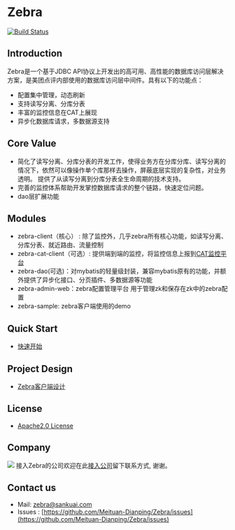 # Zebra

[![Build Status](https://travis-ci.org/Meituan-Dianping/Zebra.svg?branch=master)](https://travis-ci.org/Meituan-Dianping/Zebra)

## Introduction
 Zebra是一个基于JDBC API协议上开发出的高可用、高性能的数据库访问层解决方案，是美团点评内部使用的数据库访问层中间件。具有以下的功能点：
 - 配置集中管理，动态刷新
 - 支持读写分离、分库分表
 - 丰富的监控信息在CAT上展现
 - 异步化数据库请求，多数据源支持
 
## Core Value
 - 简化了读写分离、分库分表的开发工作，使得业务方在分库分库、读写分离的情况下，依然可以像操作单个库那样去操作，屏蔽底层实现的复杂性，对业务透明。
 提供了从读写分离到分库分表全生命周期的技术支持。
 - 完善的监控体系帮助开发掌控数据库请求的整个链路，快速定位问题。
 - dao层扩展功能
 
## Modules
 - zebra-client（核心） : 除了监控外，几乎zebra所有核心功能，如读写分离、分库分表、就近路由、流量控制  
 - zebra-cat-client（可选）: 提供端到端的监控，将监控信息上报到[CAT监控平台](https://github.com/dianping/cat)    
 - zebra-dao(可选)：对mybatis的轻量级封装，兼容mybatis原有的功能，并额外提供了异步化接口、分页插件、多数据源等功能  
 - zebra-admin-web：zebra配置管理平台 用于管理zk和保存在zk中的zebra配置  
 - zebra-sample: zebra客户端使用的demo
 
## Quick Start
 - [快速开始](https://github.com/Meituan-Dianping/Zebra/wiki/QuickStart)
 
## Project Design
 - [Zebra客户端设计](https://github.com/Meituan-Dianping/Zebra/wiki/Zebra%E6%80%BB%E4%BD%93%E8%AE%BE%E8%AE%A1)
 
## License
 - [Apache2.0 License](https://github.com/Meituan-Dianping/Zebra/blob/master/LICENSE)
 
## Company
 ![](./wiki/image/white.jpeg)
 接入Zebra的公司欢迎在此[接入公司](https://github.com/Meituan-Dianping/Zebra/issues/18)留下联系方式, 谢谢。
 
## Contact us
 - Mail: [zebra@sankuai.com](zebra@sankuai.com)
 - Issues : [https://github.com/Meituan-Dianping/Zebra/issues](https://github.com/Meituan-Dianping/Zebra/issues)